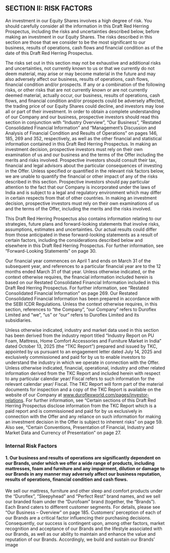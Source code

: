 ## SECTION II: RISK FACTORS

An investment in our Equity Shares involves a high degree of risk. You should carefully consider all the information in this Draft Red Herring Prospectus, including the risks and uncertainties described below, before making an investment in our Equity Shares. The risks described in this section are those that we consider to be the most significant to our business, results of operations, cash flows and financial condition as of the date of this Draft Red Herring Prospectus.

The risks set out in this section may not be exhaustive and additional risks and uncertainties, not currently known to us or that we currently do not deem material, may arise or may become material in the future and may also adversely affect our business, results of operations, cash flows, financial condition and/or prospects. If any or a combination of the following risks, or other risks that are not currently known or are not currently deemed material, actually occur, our business, results of operations, cash flows, and financial condition and/or prospects could be adversely affected, the trading price of our Equity Shares could decline, and investors may lose all or part of their investment. In order to obtain a complete understanding of our Company and our business, prospective investors should read this section in conjunction with “Industry Overview”, “Our Business”, “Restated Consolidated Financial Information” and “Management’s Discussion and Analysis of Financial Condition and Results of Operations” on pages 146, 185, 269 and 352, respectively, as well as the other financial and statistical information contained in this Draft Red Herring Prospectus. In making an investment decision, prospective investors must rely on their own examination of us and our business and the terms of the Offer including the merits and risks involved. Prospective investors should consult their tax, financial and legal advisors about the particular consequences of investing in the Offer. Unless specified or quantified in the relevant risk factors below, we are unable to quantify the financial or other impact of any of the risks described in this section. Prospective investors should pay particular attention to the fact that our Company is incorporated under the laws of India and is subject to a legal and regulatory environment which may differ in certain respects from that of other countries. In making an investment decision, prospective investors must rely on their own examinations of us and the terms of the Offer, including the merits and the risks involved.

This Draft Red Herring Prospectus also contains information relating to our strategies, future plans and forward-looking statements that involve risks, assumptions, estimates and uncertainties. Our actual results could differ from those anticipated in these forward-looking statements as a result of certain factors, including the considerations described below and elsewhere in this Draft Red Herring Prospectus. For further information, see “Forward-Looking Statements” on page 30.

Our financial year commences on April 1 and ends on March 31 of the subsequent year, and references to a particular financial year are to the 12 months ended March 31 of that year. Unless otherwise indicated, or the context otherwise requires, the financial information included herein is based on our Restated Consolidated Financial Information included in this Draft Red Herring Prospectus. For further information, see “Restated Consolidated Financial Information” on page 269. Our Restated Consolidated Financial Information has been prepared in accordance with the SEBI ICDR Regulations. Unless the context otherwise requires, in this section, references to “the Company”, “our Company” refers to Duroflex Limited and “we”, “us” or “our” refers to Duroflex Limited and its subsidiaries.

Unless otherwise indicated, industry and market data used in this section has been derived from the industry report titled “Industry Report on PU Foam, Mattress, Home Comfort Accessories and Furniture Market in India” dated October 13, 2025 (the “TKC Report”) prepared and issued by TKC, appointed by us pursuant to an engagement letter dated July 14, 2025 and exclusively commissioned and paid for by us to enable investors to understand the industry in which we operate in connection with the Offer. Unless otherwise indicated, financial, operational, industry and other related information derived from the TKC Report and included herein with respect to any particular calendar year/ Fiscal refers to such information for the relevant calendar year/ Fiscal. The TKC Report will form part of the material documents for inspection and a copy of the TKC Report is available on the website of our Company at www.duroflexworld.com/pages/investor-relations. For further information, see “Certain sections of this Draft Red Herring Prospectus disclose information from the TKC Report which is a paid report and is commissioned and paid for by us exclusively in connection with the Offer and any reliance on such information for making an investment decision in the Offer is subject to inherent risks” on page 59. Also see, “Certain Conventions, Presentation of Financial, Industry and Market Data and Currency of Presentation” on page 27.

### Internal Risk Factors

#### 1. Our business and results of operations are significantly dependent on our Brands, under which we offer a wide range of products, including mattresses, foam and furniture and any impairment, dilution or damage to our Brands in any manner may adversely affect our business reputation, results of operations, financial condition and cash flows.

We sell our mattress, furniture and other sleep and comfort products under the “Duroflex”, “Sleepyhead” and “Perfect Rest” brand names, and we sell our branded foam under the “Durofoam” brand (together, the “Brands”). Each Brand caters to different customer segments. For details, please see “Our Business – Overview” on page 185. Customers’ perception of each of our Brands are a critical factor influencing their purchasing decisions. Consequently, our success is contingent upon, among other factors, market recognition and acceptance of our Brands and the lifestyle associated with our Brands, as well as our ability to maintain and enhance the value and reputation of our Brands. Accordingly, we build and sustain our Brands’ image